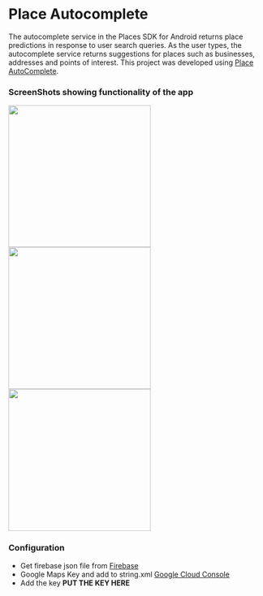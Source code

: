 # Place Autocomplete
The autocomplete service in the Places SDK for Android returns place predictions in response to user search queries. As the user types, the autocomplete service returns suggestions for places such as businesses, addresses and points of interest.
 This project was developed using [Place AutoComplete](https://developers.google.com/places/android-sdk/autocomplete?hl=ru#option_1_embed_an_autocompletesupportfragment).

### ScreenShots showing functionality of the app


<img src="https://github.com/remymumoh/drawroutes/blob/master/screenshots/1.PNG" width="280"/>
<img src="https://github.com/remymumoh/drawroutes/blob/master/screenshots/2.PNG" width="280"/>
<img src="https://github.com/remymumoh/drawroutes/blob/master/screenshots/3.PNG" width="280"/>


### Configuration
* Get firebase json file from [Firebase](https://firebase.google.com/?hl=id)
* Google Maps Key and add to string.xml [Google Cloud Console](https://console.cloud.google.com/google/maps-apis/overview?hl=ru)
*  Add the key  **<string name="api_key">PUT THE KEY HERE</string>**
